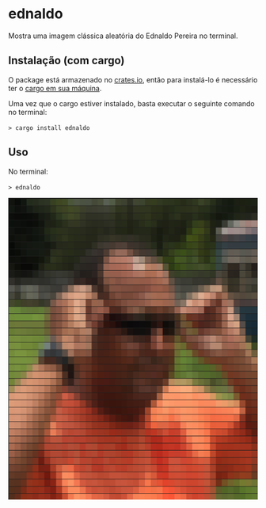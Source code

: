 # ednaldo

Mostra uma imagem clássica aleatória do Ednaldo Pereira no terminal.

## Instalação (com cargo)

O package está armazenado no [crates.io](https://crates.io/crates/ednaldo), então para instalá-lo é necessário ter o [cargo em sua máquina](https://www.rust-lang.org/tools/install).

Uma vez que o cargo estiver instalado, basta executar o seguinte comando no terminal:

`> cargo install ednaldo`

## Uso

No terminal:

`> ednaldo`

![Ednaldo Pereira](docs/example.png)
